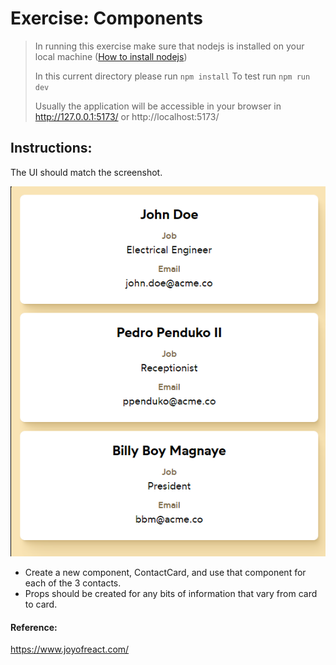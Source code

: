 # Exercise: Components

> In running this exercise make sure that nodejs is installed on your local machine ([How to install nodejs](https://nodejs.org/en/learn/getting-started/how-to-install-nodejs))
>
> In this current directory please run `npm install`
> To test run `npm run dev`
>
> Usually the application will be accessible in your browser in http://127.0.0.1:5173/ or http://localhost:5173/

## Instructions:

The UI should match the screenshot.

![Output](output.png)

- Create a new component, ContactCard, and use that component for each of the 3 contacts.
- Props should be created for any bits of information that vary from card to card.

#### Reference:

https://www.joyofreact.com/
